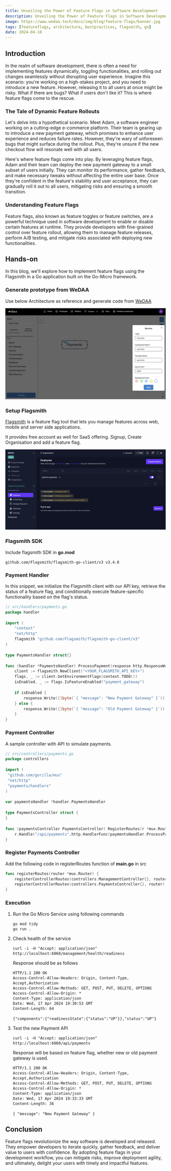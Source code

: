 ```yaml
---
title: Unveiling the Power of Feature Flags in Software Development
description: Unveiling the Power of Feature Flags in Software Development
image: https://www.wedaa.tech/docs/img/blog/feature-flags/banner.jpg
tags: [featureflags, architecture, bestpractices, flagsmith, go]
date: 2024-04-18
---
```

## Introduction

In the realm of software development, there is often a need for implementing features dynamically, toggling functionalities, and rolling out changes seamlessly without disrupting user experience. Imagine this scenario: you're working on a high-stakes project, and you need to introduce a new feature. However, releasing it to all users at once might be risky. What if there are bugs? What if users don't like it? This is where feature flags come to the rescue.

### The Tale of Dynamic Feature Rollouts

Let's delve into a hypothetical scenario. Meet Adam, a software engineer working on a cutting-edge e-commerce platform. Their team is gearing up to introduce a new payment gateway, which promises to enhance user experience and reduces failure rates. However, they're wary of unforeseen bugs that might surface during the rollout. Plus, they're unsure if the new checkout flow will resonate well with all users.

Here's where feature flags come into play. By leveraging feature flags, Adam and their team can deploy the new payment gateway to a small subset of users initially. They can monitor its performance, gather feedback, and make necessary tweaks without affecting the entire user base. Once they're confident in the feature's stability and user acceptance, they can gradually roll it out to all users, mitigating risks and ensuring a smooth transition.

### Understanding Feature Flags

Feature flags, also known as feature toggles or feature switches, are a powerful technique used in software development to enable or disable certain features at runtime. They provide developers with fine-grained control over feature rollout, allowing them to manage feature releases, perform A/B testing, and mitigate risks associated with deploying new functionalities.

## Hands-on

In this blog, we'll explore how to implement feature flags using the Flagsmith in a Go application built on the Go-Micro framework.

### Generate prototype from WeDAA

Use below Architecture as reference and generate code from [WeDAA](https://app.wedaa.tech/canvastocode)

![A Go Micro Service](/img/blog/feature-flags/prototype.png)

### Setup Flagsmith

[Flagsmith](https://www.flagsmith.com) is a feature flag tool that lets you manage features across web, mobile and server side applications.

It provides free account as well for SaaS offering. Signup, Create Organisation and add a feature flag.

![Flagsmith setup](/img/blog/feature-flags/flagsmith.png)

### Flagsmith SDK

Include flagsmith SDK in **go.mod**

```
github.com/Flagsmith/flagsmith-go-client/v3 v3.4.0
```

### Payment Handler

In this snippet, we initialize the Flagsmith client with our API key, retrieve the status of a feature flag, and conditionally execute feature-specific functionality based on the flag's status.

```go
// src/handlers/payments.go
package handler

import (
	"context"
	"net/http"
	flagsmith "github.com/Flagsmith/flagsmith-go-client/v3"
)

type PaymentsHandler struct{}

func (handler *PaymentsHandler) ProcessPayment(response http.ResponseWriter, request *http.Request) {
	client := flagsmith.NewClient("<YOUR_FLAGSMITH_API_KEY>")
	flags, _ := client.GetEnvironmentFlags(context.TODO())
	isEnabled, _ := flags.IsFeatureEnabled("payment_gateway")

	if isEnabled {
		response.Write([]byte(`{ "message": "New Payment Gateway" }`))
	} else {
		response.Write([]byte(`{ "message": "Old Payment Gateway" }`))
	}
}
```

### Payment Controller

A sample controller with API to simulate payments.

```go
// src/controllers/payments.go
package controllers

import (
 "github.com/gorilla/mux"
 "net/http"
 "payments/handlers"
)

var paymentsHandler *handler.PaymentsHandler

type PaymentsController struct {
}

func (paymentsController PaymentsController) RegisterRoutes(r *mux.Router) {
	r.Handle("/api/payments",http.HandlerFunc(paymentsHandler.ProcessPayment)).Methods(http.MethodGet,http.MethodOptions)
}
```

### Register Payments Controller 

Add the following code in registerRoutes function of **main.go** in src

```go
func registerRoutes(router *mux.Router) {
    registerControllerRoutes(controllers.ManagementController{}, router)
    registerControllerRoutes(controllers.PaymentsController{}, router) // Register Payments Controller
}
```

### Execution

1. Run the Go Micro Service using following commands
   
   ```
   go mod tidy
   go run .
   ```

2. Check health of the service
   
   ```
   curl -i -H "Accept: application/json" http://localhost:6060/management/health/readiness
   ```

   Response should be as follows
   ```
   HTTP/1.1 200 OK
   Access-Control-Allow-Headers: Origin, Content-Type, Accept,Authorization
   Access-Control-Allow-Methods: GET, POST, PUT, DELETE, OPTIONS
   Access-Control-Allow-Origin: *
   Content-Type: application/json
   Date: Wed, 17 Apr 2024 19:30:53 GMT
   Content-Length: 64
   
   {"components":{"readinessState":{"status":"UP"}},"status":"UP"}
   ```

3. Test the new Payment API

   ```
   curl -i -H "Accept: application/json" http://localhost:6060/api/payments
   ```

   Response will be based on feature flag, whether new or old payment gateway is used.
   ```
   HTTP/1.1 200 OK
   Access-Control-Allow-Headers: Origin, Content-Type, Accept,Authorization
   Access-Control-Allow-Methods: GET, POST, PUT, DELETE, OPTIONS
   Access-Control-Allow-Origin: *
   Content-Type: application/json
   Date: Wed, 17 Apr 2024 19:33:33 GMT
   Content-Length: 36
   
   { "message": "New Payment Gateway" }
   ```

## Conclusion

Feature flags revolutionize the way software is developed and released. They empower developers to iterate quickly, gather feedback, and deliver value to users with confidence. By adopting feature flags in your development workflow, you can mitigate risks, improve deployment agility, and ultimately, delight your users with timely and impactful features.
